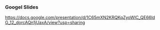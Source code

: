 ### Googel Slides
https://docs.google.com/presentation/d/1C65mXN2KRQKqZyoWIC_QE66ldG_12_dorcAQn1jUaxA/view?usp=sharing
